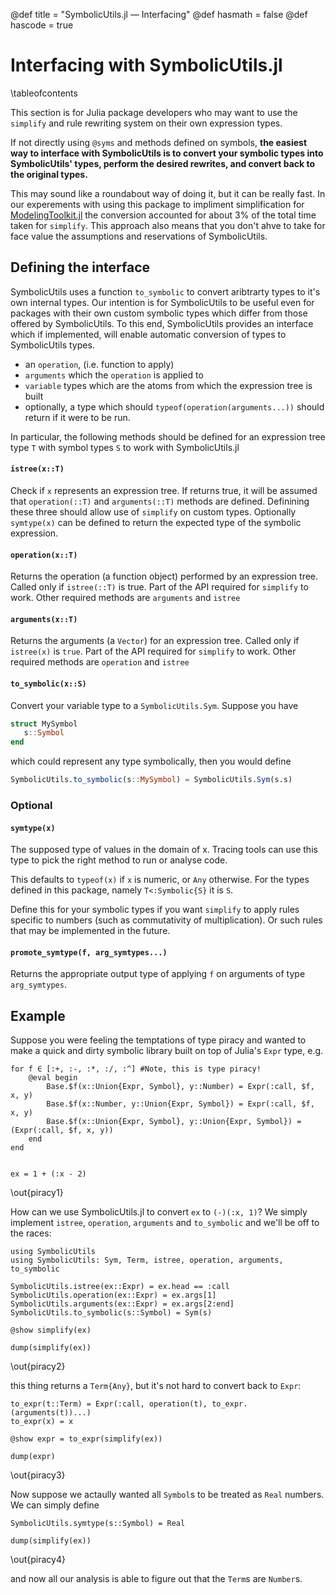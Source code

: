 @def title = "SymbolicUtils.jl — Interfacing"
@def hasmath = false
@def hascode = true
<!-- Note: by default hasmath == true and hascode == false. You can change this in
the config file by setting hasmath = false for instance and just setting it to true
where appropriate -->

# Interfacing with SymbolicUtils.jl

\tableofcontents <!-- you can use \toc as well -->

This section is for Julia package developers who may want to use the `simplify` and rule rewriting system on their own expression types.

If not directly using `@syms` and methods defined on symbols, **the easiest way to interface with SymbolicUtils  is to convert your symbolic types into SymbolicUtils' types, perform the desired rewrites, and convert back to the original types.**

This may sound like a roundabout way of doing it, but it can be really fast. In our experements with using this package to impliment simplification for [ModelingToolkit.jl](https://mtk.sciml.ai/dev/) the conversion accounted for about 3% of the total time taken for `simplify`. This approach also means that you don't ahve to take for face value the assumptions and reservations of SymbolicUtils.

## Defining the interface

SymbolicUtils uses a function `to_symbolic` to convert aribtrarty types to it's own internal types. Our intention is for SymbolicUtils to be useful even for packages with their own custom symbolic types which
differ from those offered by SymbolicUtils. To this end, SymbolicUtils provides an interface which if implemented, will enable automatic conversion of types to SymbolicUtils types.

*  an `operation`, (i.e. function to apply)
* `arguments` which the `operation` is applied to
* `variable` types which are the atoms from which the expression tree is built 
* optionally, a type which should `typeof(operation(arguments...))` should return if it were to be run.

In particular, the following methods should be defined for an expression tree type `T` with symbol types `S` to  work
with SymbolicUtils.jl

#### `istree(x::T)`

Check if `x` represents an expression tree. If returns true,
it will be assumed that `operation(::T)` and `arguments(::T)`
methods are defined. Definining these three should allow use
of `simplify` on custom types. Optionally `symtype(x)` can be
defined to return the expected type of the symbolic expression.

#### `operation(x::T)`

Returns the operation (a function object) performed by an expression
tree. Called only if `istree(::T)` is true. Part of the API required
for `simplify` to work. Other required methods are `arguments` and `istree`

#### `arguments(x::T)`

Returns the arguments (a `Vector`) for an expression tree.
Called only if `istree(x)` is `true`. Part of the API required
for `simplify` to work. Other required methods are `operation` and `istree`

#### `to_symbolic(x::S)`
Convert your variable type to a `SymbolicUtils.Sym`. Suppose you have
```julia
struct MySymbol
   s::Symbol
end
```
which could represent any type symbolically, then you would define 
```julia
SymbolicUtils.to_symbolic(s::MySymbol) = SymbolicUtils.Sym(s.s)
```

### Optional

#### `symtype(x)`

The supposed type of values in the domain of x. Tracing tools can use this type to
pick the right method to run or analyse code.

This defaults to `typeof(x)` if `x` is numeric, or `Any` otherwise.
For the types defined in this package, namely `T<:Symbolic{S}` it is `S`.

Define this for your symbolic types if you want `simplify` to apply rules
specific to numbers (such as commutativity of multiplication). Or such
rules that may be implemented in the future.

#### `promote_symtype(f, arg_symtypes...)`

Returns the appropriate output type of applying `f` on arguments of type `arg_symtypes`.

## Example

Suppose you were feeling the temptations of type piracy and wanted to make a quick and dirty
symbolic library built on top of Julia's `Expr` type, e.g.

```julia:piracy1
for f ∈ [:+, :-, :*, :/, :^] #Note, this is type piracy!
    @eval begin
        Base.$f(x::Union{Expr, Symbol}, y::Number) = Expr(:call, $f, x, y)
        Base.$f(x::Number, y::Union{Expr, Symbol}) = Expr(:call, $f, x, y)
        Base.$f(x::Union{Expr, Symbol}, y::Union{Expr, Symbol}) = (Expr(:call, $f, x, y))
    end
end


ex = 1 + (:x - 2)
```

\out{piracy1}

How can we use SymbolicUtils.jl to convert `ex` to `(-)(:x, 1)`? We simply implement `istree`,
`operation`, `arguments` and `to_symbolic` and we'll be off to the races:
```julia:piracy2
using SymbolicUtils
using SymbolicUtils: Sym, Term, istree, operation, arguments, to_symbolic

SymbolicUtils.istree(ex::Expr) = ex.head == :call
SymbolicUtils.operation(ex::Expr) = ex.args[1]
SymbolicUtils.arguments(ex::Expr) = ex.args[2:end]
SymbolicUtils.to_symbolic(s::Symbol) = Sym(s)

@show simplify(ex)

dump(simplify(ex))
```
\out{piracy2}

this thing returns a `Term{Any}`, but it's not hard to convert back to `Expr`:

```julia:piracy3
to_expr(t::Term) = Expr(:call, operation(t), to_expr.(arguments(t))...) 
to_expr(x) = x

@show expr = to_expr(simplify(ex))

dump(expr)
```
\out{piracy3}


Now suppose we actaully wanted all `Symbol`s to be treated as `Real` numbers. We can simply define
```julia:piracy4
SymbolicUtils.symtype(s::Symbol) = Real

dump(simplify(ex))
```
\out{piracy4}

and now all our analysis is able to figure out that the `Term`s are `Number`s.
